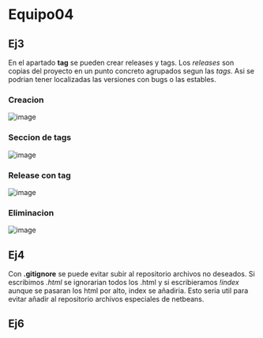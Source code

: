 # Equipo04
## Ej3
En el apartado **tag** se pueden crear releases y tags. Los _releases_ son copias del proyecto en un punto concreto agrupados segun las _tags_.
Asi se podrian tener localizadas las versiones con bugs o las estables.

### Creacion
![image](https://github.com/plopcan/Equipo04/assets/127615799/f0c9dfda-7124-4ebc-b02a-95f27c66b67f)

### Seccion de tags
![image](https://github.com/plopcan/Equipo04/assets/127615799/fdcea84e-1643-4295-bbf2-0d596c07b701)

### Release con tag
![image](https://github.com/plopcan/Equipo04/assets/127615799/8acc9d7b-f782-44c6-95bf-bc65d5cd005a)

### Eliminacion
![image](https://github.com/plopcan/Equipo04/assets/127615799/c1741c21-033d-448d-9912-e8f80e38e234)

## Ej4
Con **.gitignore** se puede evitar subir al repositorio archivos no deseados. Si escribimos _.html_ se ignorarian todos los .html y si escribieramos _!index_ aunque se pasaran los html por alto, index se añadiria. Esto seria util para evitar añadir al repositorio archivos especiales de netbeans. 

## Ej6
